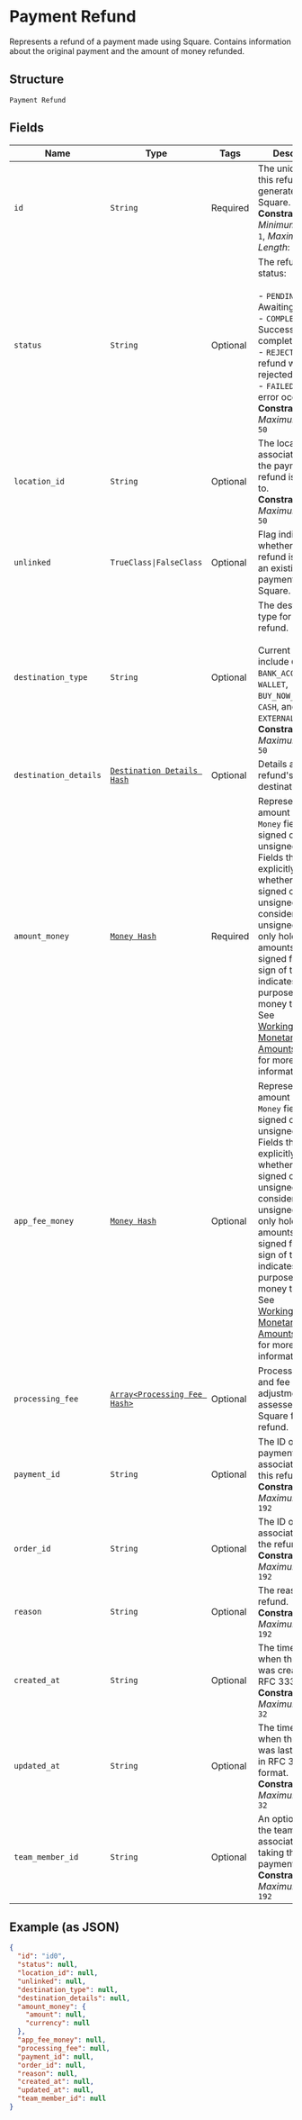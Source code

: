 
# Payment Refund

Represents a refund of a payment made using Square. Contains information about
the original payment and the amount of money refunded.

## Structure

`Payment Refund`

## Fields

| Name | Type | Tags | Description |
|  --- | --- | --- | --- |
| `id` | `String` | Required | The unique ID for this refund, generated by Square.<br>**Constraints**: *Minimum Length*: `1`, *Maximum Length*: `255` |
| `status` | `String` | Optional | The refund's status:<br><br>- `PENDING` - Awaiting approval.<br>- `COMPLETED` - Successfully completed.<br>- `REJECTED` - The refund was rejected.<br>- `FAILED` - An error occurred.<br>**Constraints**: *Maximum Length*: `50` |
| `location_id` | `String` | Optional | The location ID associated with the payment this refund is attached to.<br>**Constraints**: *Maximum Length*: `50` |
| `unlinked` | `TrueClass\|FalseClass` | Optional | Flag indicating whether or not the refund is linked to an existing payment in Square. |
| `destination_type` | `String` | Optional | The destination type for this refund.<br><br>Current values include `CARD`, `BANK_ACCOUNT`, `WALLET`, `BUY_NOW_PAY_LATER`, `CASH`, and<br>`EXTERNAL`.<br>**Constraints**: *Maximum Length*: `50` |
| `destination_details` | [`Destination Details Hash`](../../doc/models/destination-details.md) | Optional | Details about a refund's destination. |
| `amount_money` | [`Money Hash`](../../doc/models/money.md) | Required | Represents an amount of money. `Money` fields can be signed or unsigned.<br>Fields that do not explicitly define whether they are signed or unsigned are<br>considered unsigned and can only hold positive amounts. For signed fields, the<br>sign of the value indicates the purpose of the money transfer. See<br>[Working with Monetary Amounts](https://developer.squareup.com/docs/build-basics/working-with-monetary-amounts)<br>for more information. |
| `app_fee_money` | [`Money Hash`](../../doc/models/money.md) | Optional | Represents an amount of money. `Money` fields can be signed or unsigned.<br>Fields that do not explicitly define whether they are signed or unsigned are<br>considered unsigned and can only hold positive amounts. For signed fields, the<br>sign of the value indicates the purpose of the money transfer. See<br>[Working with Monetary Amounts](https://developer.squareup.com/docs/build-basics/working-with-monetary-amounts)<br>for more information. |
| `processing_fee` | [`Array<Processing Fee Hash>`](../../doc/models/processing-fee.md) | Optional | Processing fees and fee adjustments assessed by Square for this refund. |
| `payment_id` | `String` | Optional | The ID of the payment associated with this refund.<br>**Constraints**: *Maximum Length*: `192` |
| `order_id` | `String` | Optional | The ID of the order associated with the refund.<br>**Constraints**: *Maximum Length*: `192` |
| `reason` | `String` | Optional | The reason for the refund.<br>**Constraints**: *Maximum Length*: `192` |
| `created_at` | `String` | Optional | The timestamp of when the refund was created, in RFC 3339 format.<br>**Constraints**: *Maximum Length*: `32` |
| `updated_at` | `String` | Optional | The timestamp of when the refund was last updated, in RFC 3339 format.<br>**Constraints**: *Maximum Length*: `32` |
| `team_member_id` | `String` | Optional | An optional ID of the team member associated with taking the payment.<br>**Constraints**: *Maximum Length*: `192` |

## Example (as JSON)

```json
{
  "id": "id0",
  "status": null,
  "location_id": null,
  "unlinked": null,
  "destination_type": null,
  "destination_details": null,
  "amount_money": {
    "amount": null,
    "currency": null
  },
  "app_fee_money": null,
  "processing_fee": null,
  "payment_id": null,
  "order_id": null,
  "reason": null,
  "created_at": null,
  "updated_at": null,
  "team_member_id": null
}
```

